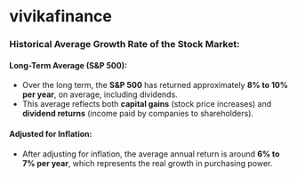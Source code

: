 # vivikafinance
### Historical Average Growth Rate of the Stock Market:

#### Long-Term Average (S&P 500):
- Over the long term, the **S&P 500** has returned approximately **8% to 10% per year**, on average, including dividends.
- This average reflects both **capital gains** (stock price increases) and **dividend returns** (income paid by companies to shareholders).

#### Adjusted for Inflation:
- After adjusting for inflation, the average annual return is around **6% to 7% per year**, which represents the real growth in purchasing power.
